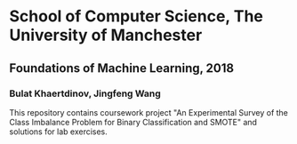 # School of Computer Science, The University of Manchester 
## Foundations of Machine Learning, 2018 
### Bulat Khaertdinov, Jingfeng Wang
This repository contains coursework project "An Experimental Survey of the Class Imbalance Problem for Binary Classification and SMOTE" and solutions for lab exercises.
